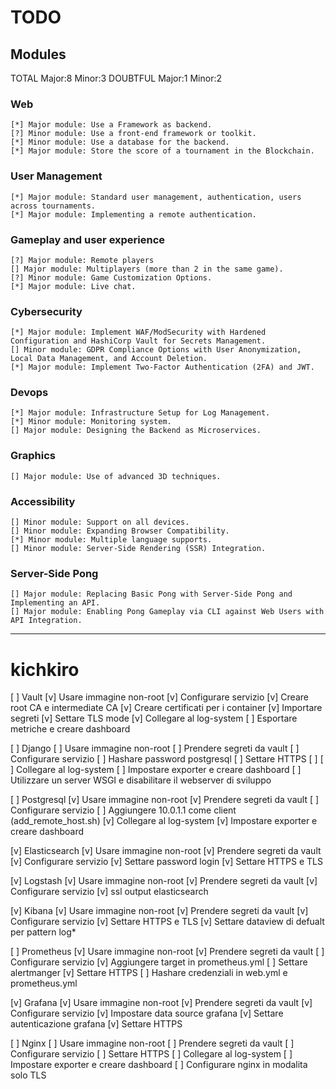 # TODO

## Modules

TOTAL
	Major:8
	Minor:3
DOUBTFUL
	Major:1
	Minor:2

### Web
	[*] Major module: Use a Framework as backend.
	[?] Minor module: Use a front-end framework or toolkit.
	[*] Minor module: Use a database for the backend.
	[*] Major module: Store the score of a tournament in the Blockchain.
### User Management
	[*] Major module: Standard user management, authentication, users across tournaments.
	[*] Major module: Implementing a remote authentication.
### Gameplay and user experience
	[?] Major module: Remote players
	[] Major module: Multiplayers (more than 2 in the same game).
	[?] Minor module: Game Customization Options.
	[*] Major module: Live chat.
### Cybersecurity
	[*] Major module: Implement WAF/ModSecurity with Hardened Configuration and HashiCorp Vault for Secrets Management.
	[] Minor module: GDPR Compliance Options with User Anonymization, Local Data Management, and Account Deletion.
	[*] Major module: Implement Two-Factor Authentication (2FA) and JWT.
### Devops
	[*] Major module: Infrastructure Setup for Log Management.
	[*] Minor module: Monitoring system.
	[] Major module: Designing the Backend as Microservices.
### Graphics
	[] Major module: Use of advanced 3D techniques.
### Accessibility
	[] Minor module: Support on all devices.
	[] Minor module: Expanding Browser Compatibility.
	[*] Minor module: Multiple language supports.
	[] Minor module: Server-Side Rendering (SSR) Integration.
### Server-Side Pong
	[] Major module: Replacing Basic Pong with Server-Side Pong and Implementing an API.
	[] Major module: Enabling Pong Gameplay via CLI against Web Users with API Integration.

--------------------------------------------------------------------------------

# kichkiro

[ ] Vault 
	[v] Usare immagine non-root
	[v] Configurare servizio
		[v] Creare root CA e intermediate CA
		[v] Creare certificati per i container
		[v] Importare segreti
		[v] Settare TLS mode
	[v] Collegare al log-system
	[ ] Esportare metriche e creare dashboard

[ ] Django
	[ ] Usare immagine non-root
	[ ] Prendere segreti da vault
	[ ] Configurare servizio
		[ ] Hashare password postgresql
		[ ] Settare HTTPS
		[ ] 
	[ ] Collegare al log-system
	[ ] Impostare exporter e creare dashboard
	[ ] Utilizzare un server WSGI e disabilitare il webserver di sviluppo

[ ] Postgresql
	[v] Usare immagine non-root
	[v] Prendere segreti da vault
	[ ] Configurare servizio
		[ ] Aggiungere 10.0.1.1 come client (add_remote_host.sh)
	[v] Collegare al log-system
	[v] Impostare exporter e creare dashboard

[v] Elasticsearch
	[v] Usare immagine non-root
	[v] Prendere segreti da vault
	[v] Configurare servizio
		[v] Settare password login
		[v] Settare HTTPS e TLS

[v] Logstash
	[v] Usare immagine non-root
	[v] Prendere segreti da vault
	[v] Configurare servizio
		[v] ssl output elasticsearch

[v] Kibana
	[v] Usare immagine non-root
	[v] Prendere segreti da vault
	[v] Configurare servizio
		[v] Settare HTTPS e TLS
		[v] Settare dataview di defualt per pattern log*

[ ] Prometheus
	[v] Usare immagine non-root
	[v] Prendere segreti da vault
	[ ] Configurare servizio
		[v] Aggiungere target in prometheus.yml
		[ ] Settare alertmanger
		[v] Settare HTTPS
		[ ] Hashare credenziali in web.yml e prometheus.yml

[v] Grafana
	[v] Usare immagine non-root
	[v] Prendere segreti da vault
	[v] Configurare servizio
		[v] Impostare data source grafana
		[v] Settare autenticazione grafana
		[v] Settare HTTPS
	
[ ] Nginx
	[ ] Usare immagine non-root
	[ ] Prendere segreti da vault
	[ ] Configurare servizio
		[ ] Settare HTTPS
	[ ] Collegare al log-system
	[ ] Impostare exporter e creare dashboard
	[ ] Configurare nginx in modalita solo TLS

